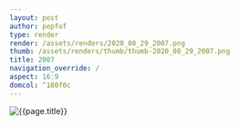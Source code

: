 ```yaml
---
layout: post
author: pepfof
type: render
render: /assets/renders/2020_08_29_2007.png
thumb: /assets/renders/thumb/thumb-2020_08_29_2007.png
title: 2007
navigation_override: /
aspect: 16:9
domcol: ^180f0c
---
```


<!--USER BEGIN 1-->

<!--USER END 1-->
<img src = "{{ page.render }}" class="image_main" alt="{{page.title}}">

<!--USER BEGIN 2-->

<!--USER END 2-->

